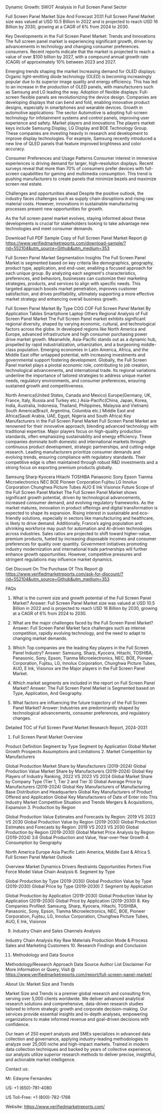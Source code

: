 Dynamic Growth: SWOT Analysis in Full Screen Panel Sector


Full Screen Panel Market Size And Forecast 2031
Full Screen Panel Market size was valued at USD 10.5 Billion in 2022 and is projected to reach USD 16 Billion by 2030, growing at a CAGR of 6% from 2024 to 2030.

Key Developments in the Full Screen Panel Market: Trends and Innovations
The full screen panel market is experiencing significant growth, driven by advancements in technology and changing consumer preferences. consumers. Recent reports indicate that the market is projected to reach a value of over $100 billion by 2027, with a compound annual growth rate (CAGR) of approximately 10% between 2023 and 2027.

Emerging trends shaping the market
Increasing demand for OLED displays: Organic light-emitting diode technology (OLED) is becoming increasingly popular due to its superior image quality and energy efficiency. This has led to an increase in the production of OLED panels, with manufacturers such as Samsung and LG leading the way.
Adoption of flexible displays: Full-screen flexible panels are revolutionizing the device design. Companies are developing displays that can bend and fold, enabling innovative product designs, especially in smartphones and wearable devices.
Growth in automotive applications: The sector Automotive is adopting full-screen technology for infotainment systems and control panels, improving user experience and safety.
Market players and innovations
The players market keys include Samsung Display, LG Display and BOE Technology Group. These companies are investing heavily in research and development to improve display technologies. For example, Samsung recently introduced a new line of QLED panels that feature improved brightness and color accuracy.

Consumer Preferences and Usage Patterns
Consumer interest in immersive experiences is driving demand for larger, high-resolution displays. Recent surveys reveal that more than 70% of consumers prefer devices with full-screen capabilities for gaming and multimedia consumption. This trend is pushing manufacturers to create panels that minimize bezels and maximize screen real estate.

Challenges and opportunities ahead
Despite the positive outlook, the industry faces challenges such as supply chain disruptions and rising raw material costs. However, innovations in sustainable manufacturing processes present new opportunities for growth.

As the full screen panel market evolves, staying informed about these developments is crucial for stakeholders looking to take advantage new technologies and meet consumer demands.

Download Full PDF Sample Copy of Full Screen Panel Market Report @ https://www.verifiedmarketreports.com/download-sample/?rid=552104&utm_source=Github&utm_medium=353

Full Screen Panel Market Segmentation Insights
The Full Screen Panel Market is segmented based on key criteria like demographics, geography, product type, application, and end-user, enabling a focused approach for each unique group. By analyzing each segment's characteristics, preferences, and behaviors, businesses can customize their marketing strategies, products, and services to align with specific needs. This targeted approach boosts market penetration, improves customer satisfaction, and drives profitability, ultimately supporting a more effective market strategy and enhancing overall business growth.

Full Screen Panel Market By Type
COG
COF
Full Screen Panel Market By Application
Tables
Smartphone
Laptop
Others
Regional Analysis of Full Screen Panel Market
The Full Screen Panel market exhibits significant regional diversity, shaped by varying economic, cultural, and technological factors across the globe. In developed regions like North America and Europe, advanced infrastructure and high consumer purchasing power drive market growth. Meanwhile, Asia-Pacific stands out as a dynamic hub, propelled by rapid industrialization, urbanization, and a burgeoning middle-class population. Emerging economies in Latin America, Africa, and the Middle East offer untapped potential, with increasing investments and governmental support fostering development. Globally, the Full Screen Panel market plays a pivotal economic role, contributing to job creation, technological advancements, and international trade. Its regional variations underline the importance of tailored strategies to address unique market needs, regulatory environments, and consumer preferences, ensuring sustained growth and competitiveness.

North America(United States, Canada and Mexico)
Europe(Germany, UK, France, Italy, Russia and Turkey etc.)
Asia-Pacific(China, Japan, Korea, India, Australia, Indonesia, Thailand, Philippines, Malaysia and Vietnam)
South America(Brazil, Argentina, Columbia etc.)
Middle East and Africa(Saudi Arabia, UAE, Egypt, Nigeria and South Africa)
Key Manufacturers in the Full Screen Panel Market
Full Screen Panel Market are renowned for their innovative approach, blending advanced technology with traditional expertise. Major players focus on high-quality production standards, often emphasizing sustainability and energy efficiency. These companies dominate both domestic and international markets through continuous product development, strategic partnerships, and cutting-edge research. Leading manufacturers prioritize consumer demands and evolving trends, ensuring compliance with regulatory standards. Their competitive edge is often maintained through robust R&D investments and a strong focus on exporting premium products globally.

Samsung
Sharp
Kyocera
Hitachi
TOSHIBA
Panasonic
Sony
Epson
Tianma Microelectronics
NEC
BOE
Pioneer Corporation
Fujitsu
LG
Innolux Corporation
Chunghwa Picture Tubes
AUO
E Ink
Visionox
Future Scope of the Full Screen Panel Market
The Full Screen Panel Market shows significant growth potential, driven by technological advancements, increased consumer demand, and evolving regulatory frameworks. As the market matures, innovation in product offerings and digital transformation is expected to shape its expansion. Rising interest in sustainable and eco-friendly solutions, especially in sectors like manufacturing and healthcare, is likely to drive demand. Additionally, France’s aging population and shrinking workforce may push for automation and AI-driven technologies across industries. Sales ratios are projected to shift toward higher-value, premium products, fueled by increasing disposable incomes and consumer preferences for quality over quantity. Government initiatives promoting industry modernization and international trade partnerships will further enhance growth opportunities. However, competitive pressures and stringent regulations may influence market dynamics.

Get Discount On The Purchase Of This Report @ https://www.verifiedmarketreports.com/ask-for-discount/?rid=552104&utm_source=Github&utm_medium=353

FAQs
1. What is the current size and growth potential of the Full Screen Panel Market?
Answer: Full Screen Panel Market size was valued at USD 10.5 Billion in 2022 and is projected to reach USD 16 Billion by 2030, growing at a CAGR of 6% from 2024 to 2030.

2. What are the major challenges faced by the Full Screen Panel Market?
Answer: Full Screen Panel Market face challenges such as intense competition, rapidly evolving technology, and the need to adapt to changing market demands.

3. Which Top companies are the leading Key players in the Full Screen Panel Industry?
Answer: Samsung, Sharp, Kyocera, Hitachi, TOSHIBA, Panasonic, Sony, Epson, Tianma Microelectronics, NEC, BOE, Pioneer Corporation, Fujitsu, LG, Innolux Corporation, Chunghwa Picture Tubes, AUO, E Ink, Visionox are the Major players in the Full Screen Panel Market.

4. Which market segments are included in the report on Full Screen Panel Market?
Answer: The Full Screen Panel Market is Segmented based on Type, Application, And Geography.

5. What factors are influencing the future trajectory of the Full Screen Panel Market?
Answer: Industries are predominantly shaped by technological advancements, consumer preferences, and regulatory changes.

Detailed TOC of Full Screen Panel Market Research Report, 2024-2031
1. Full Screen Panel Market Overview

Product Definition
Segment by Type
Segment by Application
Global Market Growth Prospects
Assumptions and Limitations
2. Market Competition by Manufacturers

Global Production Market Share by Manufacturers (2019-2024)
Global Production Value Market Share by Manufacturers (2019-2024)
Global Key Players of Industry Ranking, 2022 VS 2023 VS 2024
Global Market Share by Company Type (Tier 1, Tier 2 and Tier 3)
Global Average Price by Manufacturers (2019-2024)
Global Key Manufacturers of Manufacturing Base Distribution and Headquarters
Global Key Manufacturers of Product Offered and Application
Global Key Manufacturers of Date of Enter into This Industry
Market Competitive Situation and Trends
Mergers & Acquisitions, Expansion
3. Production by Region

Global Production Value Estimates and Forecasts by Region: 2019 VS 2023 VS 2030
Global Production Value by Region (2019-2030)
Global Production Estimates and Forecasts by Region: 2019 VS 2023 VS 2030
Global Production by Region (2019-2030)
Global Market Price Analysis by Region (2019-2024) 3.6 Global Production and Value, Year-over-Year Growth
4. Consumption by Geography

North America
Europe
Asia Pacific
Latin America, Middle East & Africa
5. Full Screen Panel Market Outlook

Overview
Market Dynamics
Drivers
Restraints
Opportunities
Porters Five Force Model
Value Chain Analysis 
6. Segment by Type

Global Production by Type (2019-2030)
Global Production Value by Type (2019-2030)
Global Price by Type (2019-2030)
7. Segment by Application

Global Production by Application (2019-2030)
Global Production Value by Application (2019-2030)
Global Price by Application (2019-2030)
8. Key Companies Profiled: Samsung, Sharp, Kyocera, Hitachi, TOSHIBA, Panasonic, Sony, Epson, Tianma Microelectronics, NEC, BOE, Pioneer Corporation, Fujitsu, LG, Innolux Corporation, Chunghwa Picture Tubes, AUO, E Ink, Visionox

9. Industry Chain and Sales Channels Analysis

Industry Chain Analysis
Key Raw Materials
Production Mode & Process
Sales and Marketing
Customers
10. Research Findings and Conclusion

11. Methodology and Data Source

Methodology/Research Approach
Data Source
Author List
Disclaimer
For More Information or Query, Visit @ https://www.verifiedmarketreports.com/report/full-screen-panel-market/

About Us: Market Size and Trends

Market Size and Trends is a premier global research and consulting firm, serving over 5,000 clients worldwide. We deliver advanced analytical research solutions and comprehensive, data-driven research studies tailored to inform strategic growth and corporate decision-making. Our services provide essential insights and in-depth analyses, empowering organizations to make informed revenue and goal-driven decisions with confidence.

Our team of 250 expert analysts and SMEs specializes in advanced data collection and governance, applying industry-leading methodologies to analyze over 25,000 niche and high-impact markets. Trained in modern data collection techniques and backed by years of collective experience, our analysts utilize superior research methods to deliver precise, insightful, and actionable market intelligence.

Contact us:

Mr. Edwyne Fernandes

US: +1 (650)-781-4080

US Toll-Free: +1 (800)-782-1768

Website: https://www.verifiedmarketreports.com/
